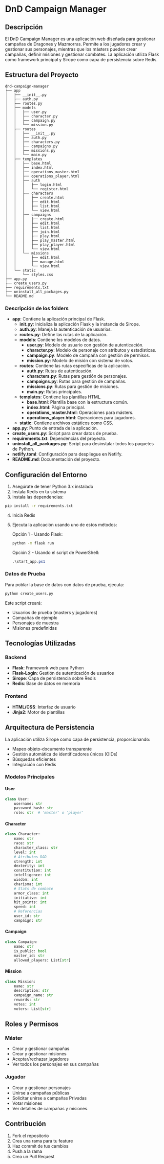 # DnD Campaign Manager

## Descripción
El DnD Campaign Manager es una aplicación web diseñada para gestionar campañas de Dragones y Mazmorras. Permite a los jugadores crear y gestionar sus personajes, mientras que los másters pueden crear campañas, definir misiones y gestionar combates. La aplicación utiliza Flask como framework principal y Sirope como capa de persistencia sobre Redis.

## Estructura del Proyecto
```
dnd-campaign-manager
├── app
│   ├── __init__.py
│   ├── auth.py
│   ├── routes.py
│   ├── models
│   │   ├── user.py
│   │   ├── character.py
│   │   ├── campaign.py
│   │   └── mission.py
│   ├── routes
│   │   ├── __init__.py
│   │   ├── auth.py
│   │   ├── characters.py
│   │   ├── campaigns.py
│   │   ├── missions.py
│   │   └── main.py
│   ├── templates
│   │   ├── base.html
│   │   ├── index.html
│   │   ├── operations_master.html
│   │   ├── operations_player.html
│   │   ├── auth
│   │   │   ├── login.html
│   │   │   └── register.html
│   │   ├── characters
│   │   │   ├── create.html
│   │   │   ├── edit.html
│   │   │   ├── list.html
│   │   │   └── view.html
│   │   ├── campaigns
│   │   │   ├── create.html
│   │   │   ├── edit.html
│   │   │   ├── list.html
│   │   │   ├── join.html
│   │   │   ├── play.html
│   │   │   ├── play_master.html
│   │   │   ├── play_player.html
│   │   │   └── view.html
│   │   └── missions
│   │       ├── edit.html
│   │       ├── manage.html
│   │       └── view.html
│   └── static
│       └── styles.css
├── app.py
├── create_users.py
├── requirements.txt
├── uninstall_all_packages.py
└── README.md
```

### Descripción de los folders
- **app**: Contiene la aplicación principal de Flask.
  - **__init__.py**: Inicializa la aplicación Flask y la instancia de Sirope.
  - **auth.py**: Maneja la autenticación de usuarios.
  - **routes.py**: Define las rutas de la aplicación.
  - **models**: Contiene los modelos de datos.
    - **user.py**: Modelo de usuario con gestión de autenticación.
    - **character.py**: Modelo de personaje con atributos y estadísticas.
    - **campaign.py**: Modelo de campaña con gestión de permisos.
    - **mission.py**: Modelo de misión con sistema de votos.
  - **routes**: Contiene las rutas específicas de la aplicación.
    - **auth.py**: Rutas de autenticación.
    - **characters.py**: Rutas para gestión de personajes.
    - **campaigns.py**: Rutas para gestión de campañas.
    - **missions.py**: Rutas para gestión de misiones.
    - **main.py**: Rutas principales.
  - **templates**: Contiene las plantillas HTML.
    - **base.html**: Plantilla base con la estructura común.
    - **index.html**: Página principal.
    - **operations_master.html**: Operaciones para másters.
    - **operations_player.html**: Operaciones para jugadores.
  - **static**: Contiene archivos estáticos como CSS.
- **app.py**: Punto de entrada de la aplicación.
- **create_users.py**: Script para crear datos de prueba.
- **requirements.txt**: Dependencias del proyecto.
- **uninstall_all_packages.py**: Script para desinstalar todos los paquetes de Python.
- **netlify.toml**: Configuración para despliegue en Netlify.
- **README.md**: Documentación del proyecto.

## Configuración del Entorno

1. Asegúrate de tener Python 3.x instalado
2. Instala Redis en tu sistema
3. Instala las dependencias:
```bash
pip install -r requirements.txt
```
4. Inicia Redis
5. Ejecuta la aplicación usando uno de estos métodos:

   Opción 1 - Usando Flask:
   ```bash
   python -m flask run
   ```

   Opción 2 - Usando el script de PowerShell:
   ```powershell
   .\start_app.ps1
   ```

### Datos de Prueba
Para poblar la base de datos con datos de prueba, ejecuta:
```bash
python create_users.py
```

Este script creará:
- Usuarios de prueba (masters y jugadores)
- Campañas de ejemplo
- Personajes de muestra
- Misiones predefinidas

## Tecnologías Utilizadas

### Backend
- **Flask**: Framework web para Python
- **Flask-Login**: Gestión de autenticación de usuarios
- **Sirope**: Capa de persistencia sobre Redis
- **Redis**: Base de datos en memoria

### Frontend
- **HTML/CSS**: Interfaz de usuario
- **Jinja2**: Motor de plantillas

## Arquitectura de Persistencia

La aplicación utiliza Sirope como capa de persistencia, proporcionando:

- Mapeo objeto-documento transparente
- Gestión automática de identificadores únicos (OIDs)
- Búsquedas eficientes
- Integración con Redis

### Modelos Principales

#### User
```python
class User:
    username: str
    password_hash: str
    role: str  # 'master' o 'player'
```

#### Character
```python
class Character:
    name: str
    race: str
    character_class: str
    level: int
    # Atributos D&D
    strength: int
    dexterity: int
    constitution: int
    intelligence: int
    wisdom: int
    charisma: int
    # Stats de combate
    armor_class: int
    initiative: int
    hit_points: int
    speed: int
    # Referencias
    user_id: str
    campaign: str
```

#### Campaign
```python
class Campaign:
    name: str
    is_public: bool
    master_id: str
    allowed_players: List[str]
```

#### Mission
```python
class Mission:
    name: str
    description: str
    campaign_name: str
    rewards: str
    votes: int
    voters: List[str]
```

## Roles y Permisos

### Máster
- Crear y gestionar campañas
- Crear y gestionar misiones
- Aceptar/rechazar jugadores
- Ver todos los personajes en sus campañas

### Jugador
- Crear y gestionar personajes
- Unirse a campañas públicas
- Solicitar unirse a campañas Privadas
- Votar misiones
- Ver detalles de campañas y misiones

## Contribución

1. Fork el repositorio
2. Crea una rama para tu feature
3. Haz commit de tus cambios
4. Push a la rama
5. Crea un Pull Request

